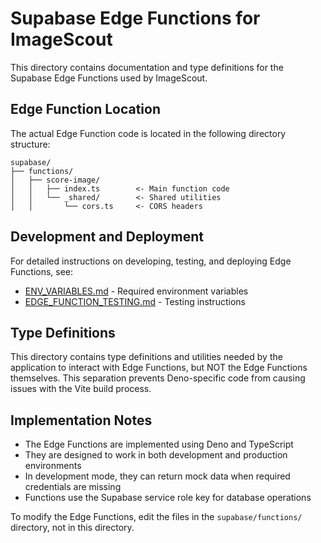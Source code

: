 
# Supabase Edge Functions for ImageScout

This directory contains documentation and type definitions for the Supabase Edge Functions used by ImageScout.

## Edge Function Location

The actual Edge Function code is located in the following directory structure:

```
supabase/
├── functions/
│   ├── score-image/
│   │   ├── index.ts        <- Main function code
│   │   └── _shared/        <- Shared utilities
│   │       └── cors.ts     <- CORS headers
```

## Development and Deployment

For detailed instructions on developing, testing, and deploying Edge Functions, see:
- [ENV_VARIABLES.md](../ENV_VARIABLES.md) - Required environment variables
- [EDGE_FUNCTION_TESTING.md](./EDGE_FUNCTION_TESTING.md) - Testing instructions

## Type Definitions

This directory contains type definitions and utilities needed by the application to interact with Edge Functions, but NOT the Edge Functions themselves. This separation prevents Deno-specific code from causing issues with the Vite build process.

## Implementation Notes

- The Edge Functions are implemented using Deno and TypeScript
- They are designed to work in both development and production environments
- In development mode, they can return mock data when required credentials are missing
- Functions use the Supabase service role key for database operations

To modify the Edge Functions, edit the files in the `supabase/functions/` directory, not in this directory.
